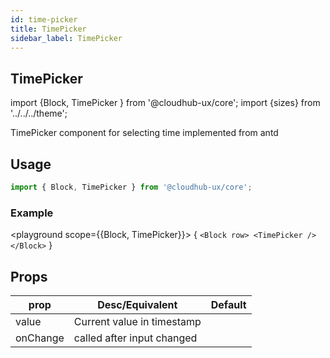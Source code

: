 ```yaml
---
id: time-picker
title: TimePicker
sidebar_label: TimePicker
---
```


## TimePicker

import {Block, TimePicker } from '@cloudhub-ux/core';
import {sizes} from '../../../theme';

TimePicker component for selecting time implemented from antd

## Usage

```js
import { Block, TimePicker } from '@cloudhub-ux/core';
```

### Example

<playground scope={{Block, TimePicker}}>
{
`<Block row> <TimePicker /> </Block>`
}
</playground>

## Props

<Block>
    <table>
        <thead>
            <tr><th>prop</th><th>Desc/Equivalent</th><th>Default</th></tr>
        </thead>
        <tbody>
                <tr><td>value</td><td>Current value in timestamp</td><td></td></tr>
            <tr><td>onChange</td><td>called after input changed</td><td></td></tr>
        </tbody>
    </table>
</Block>
